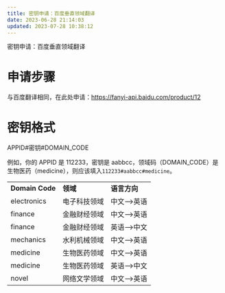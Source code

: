 ```yaml
---
title: 密钥申请：百度垂直领域翻译
date: 2023-06-28 21:14:03
updated: 2023-07-28 10:38:12
---
```


密钥申请：百度垂直领域翻译

# 申请步骤

与百度翻译相同，在此处申请：<https://fanyi-api.baidu.com/product/12>

# 密钥格式

APPID#密钥#DOMAIN_CODE

例如，你的 APPID 是 112233，密钥是 aabbcc，领域码（DOMAIN_CODE）是生物医药（medicine），则应该填入`112233#aabbcc#medicine`。

|                 |              |              |
| --------------- | ------------ | ------------ |
| **Domain Code** | **领域**     | **语言方向** |
| electronics     | 电子科技领域 | 中文-->英语  |
| finance         | 金融财经领域 | 中文-->英语  |
| finance         | 金融财经领域 | 英语-->中文  |
| mechanics       | 水利机械领域 | 中文-->英语  |
| medicine        | 生物医药领域 | 中文-->英语  |
| medicine        | 生物医药领域 | 英语-->中文  |
| novel           | 网络文学领域 | 中文-->英语  |
